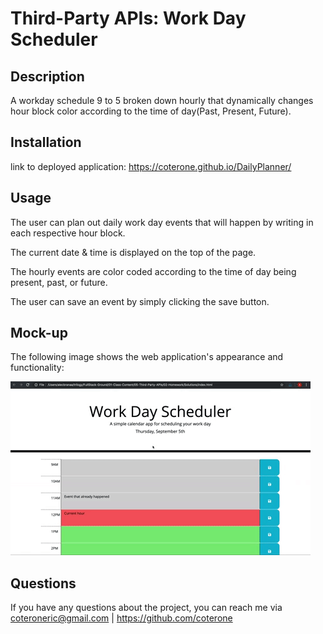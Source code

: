 # Third-Party APIs: Work Day Scheduler

## Description
A workday schedule 9 to 5 broken down hourly that dynamically changes hour block color according to the time of day(Past, Present, Future).

## Installation
link to deployed application: https://coterone.github.io/DailyPlanner/

## Usage
The user can plan out daily work day events that will happen by writing in each respective hour block. 

The current date & time is displayed on the top of the page. 

The hourly events are color coded according to the time of day being present, past, or future. 

The user can save an event by simply clicking the save button.

## Mock-up
The following image shows the web application's appearance and functionality:

![screenshot](assets/05-third-party-apis-homework-demo.gif) 

## Questions
If you have any questions about the project, you can reach me via coteroneric@gmail.com | https://github.com/coterone
